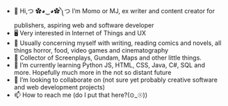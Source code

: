 - 👋 Hi,つ ✿◕‿◕✿༽つ I’m Momo or MJ, ex writer and content creator for publishers, aspiring web and software developer
- 🖥️ Very interested in Internet of Things and UX
- 👀 Usually concerning myself with writing, reading comics and novels, all things horror, food, video games and cinematography
- 👜 Collector of Screenplays, Gundam, Maps and other little things. 
- 🌱 I’m currently learning Python JS, HTML, CSS, Java, C#, SQL and more.  Hopefully much more in the not so distant future
- 💞️ I’m looking to collaborate on (not sure yet probably creative software and web development projects)
- 📫 How to reach me (do I put that here?(⊙_☉)) 

<!---
bymoniquejackson/bymoniquejackson is a ✨ special ✨ repository because its `README.md` (this file) appears on your GitHub profile.
You can click the Preview link to take a look at your changes.
--->
